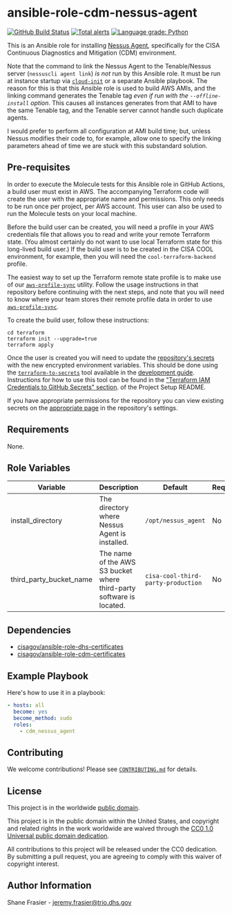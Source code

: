 # ansible-role-cdm-nessus-agent #

[![GitHub Build Status](https://github.com/cisagov/ansible-role-cdm-nessus-agent/workflows/build/badge.svg)](https://github.com/cisagov/ansible-role-cdm-nessus-agent/actions)
[![Total alerts](https://img.shields.io/lgtm/alerts/g/cisagov/ansible-role-cdm-nessus-agent.svg?logo=lgtm&logoWidth=18)](https://lgtm.com/projects/g/cisagov/ansible-role-cdm-nessus-agent/alerts/)
[![Language grade: Python](https://img.shields.io/lgtm/grade/python/g/cisagov/ansible-role-cdm-nessus-agent.svg?logo=lgtm&logoWidth=18)](https://lgtm.com/projects/g/cisagov/ansible-role-cdm-nessus-agent/context:python)

This is an Ansible role for installing [Nessus
Agent](https://www.tenable.com/products/nessus/nessus-agents),
specifically for the CISA Continuous Diagnostics and Mitigation (CDM)
environment.

Note that the command to link the Nessus Agent to the Tenable/Nessus
server (`nessuscli agent link`) _is not_ run by this Ansible role.  It
must be run at instance startup via
[`cloud-init`](https://cloud-init.io/) or a separate Ansible playbook.
The reason for this is that this Ansible role is used to build AWS
AMIs, and the linking command generates the Tenable tag _even if run
with the `--offline-install` option_.  This causes all instances
generates from that AMI to have the same Tenable tag, and the Tenable
server cannot handle such duplicate agents.

I would prefer to perform all configuration at AMI build time; but,
unless Nessus modifies their code to, for example, allow one to
specify the linking parameters ahead of time we are stuck with this
substandard solution.

## Pre-requisites ##

In order to execute the Molecule tests for this Ansible role in GitHub
Actions, a build user must exist in AWS. The accompanying Terraform
code will create the user with the appropriate name and
permissions. This only needs to be run once per project, per AWS
account. This user can also be used to run the Molecule tests on your
local machine.

Before the build user can be created, you will need a profile in your
AWS credentials file that allows you to read and write your remote
Terraform state.  (You almost certainly do not want to use local
Terraform state for this long-lived build user.)  If the build user is
to be created in the CISA COOL environment, for example, then you will
need the `cool-terraform-backend` profile.

The easiest way to set up the Terraform remote state profile is to
make use of our
[`aws-profile-sync`](https://github.com/cisagov/aws-profile-sync)
utility. Follow the usage instructions in that repository before
continuing with the next steps, and note that you will need to know
where your team stores their remote profile data in order to use
[`aws-profile-sync`](https://github.com/cisagov/aws-profile-sync).

To create the build user, follow these instructions:

```console
cd terraform
terraform init --upgrade=true
terraform apply
```

Once the user is created you will need to update the [repository's
secrets](https://help.github.com/en/actions/configuring-and-managing-workflows/creating-and-storing-encrypted-secrets)
with the new encrypted environment variables. This should be done
using the
[`terraform-to-secrets`](https://github.com/cisagov/development-guide/tree/develop/project_setup#terraform-iam-credentials-to-github-secrets-)
tool available in the [development
guide](https://github.com/cisagov/development-guide). Instructions for
how to use this tool can be found in the ["Terraform IAM Credentials
to GitHub Secrets"
section](https://github.com/cisagov/development-guide/tree/develop/project_setup#terraform-iam-credentials-to-github-secrets-).
of the Project Setup README.

If you have appropriate permissions for the repository you can view
existing secrets on the [appropriate
page](https://github.com/cisagov/ansible-role-cdm-nessus-agent/settings/secrets)
in the repository's settings.

## Requirements ##

None.

## Role Variables ##

| Variable | Description | Default | Required |
|----------|-------------|---------|----------|
| install_directory | The directory where Nessus Agent is installed. | `/opt/nessus_agent` | No |
| third_party_bucket_name | The name of the AWS S3 bucket where third-party software is located. | `cisa-cool-third-party-production` | No |

## Dependencies ##

- [cisagov/ansible-role-dhs-certificates](https://github.com/cisagov/ansible-role-dhs-certificates)
- [cisagov/ansible-role-cdm-certificates](https://github.com/cisagov/ansible-role-cdm-certificates)

## Example Playbook ##

Here's how to use it in a playbook:

```yaml
- hosts: all
  become: yes
  become_method: sudo
  roles:
    - cdm_nessus_agent
```

## Contributing ##

We welcome contributions!  Please see [`CONTRIBUTING.md`](CONTRIBUTING.md) for
details.

## License ##

This project is in the worldwide [public domain](LICENSE).

This project is in the public domain within the United States, and
copyright and related rights in the work worldwide are waived through
the [CC0 1.0 Universal public domain
dedication](https://creativecommons.org/publicdomain/zero/1.0/).

All contributions to this project will be released under the CC0
dedication. By submitting a pull request, you are agreeing to comply
with this waiver of copyright interest.

## Author Information ##

Shane Frasier - <jeremy.frasier@trio.dhs.gov>

